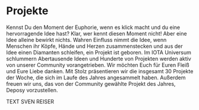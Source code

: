# Projekte
Kennst Du den Moment der Euphorie, wenn es klick macht und du eine hervorragende Idee hast? Klar, wer kennt diesen Moment nicht! Aber eine Idee alleine bewirkt nichts. Wahren Einfluss nimmt die Idee, wenn Menschen ihr Köpfe, Hände und Herzen zusammenstecken und aus der Idee einen Diamanten schleifen, ein Projekt ist geboren. Im IOTA Universum schlummern Abertausende Ideen und Hunderte von Projekten werden aktiv von unserer Community vorangetrieben. Wir möchten Euch für Euren Fleiß und Eure Liebe danken. Mit Stolz präsentieren wir die insgesamt 30 Projekte der Woche, die sich im Laufe des Jahres angesammelt haben. Außerdem freuen wir uns, das von der Community gewählte Projekt des Jahres, Deposy vorzustellen.

TEXT SVEN REISER
